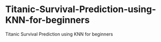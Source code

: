 # Titanic-Survival-Prediction-using-KNN-for-beginners
Titanic Survival Prediction using KNN for beginners
